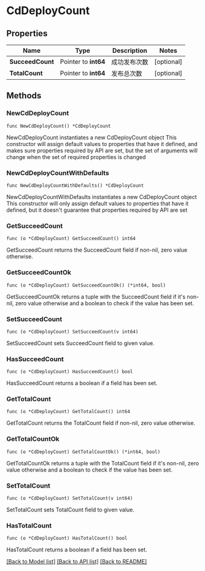 # CdDeployCount

## Properties

Name | Type | Description | Notes
------------ | ------------- | ------------- | -------------
**SucceedCount** | Pointer to **int64** | 成功发布次数 | [optional] 
**TotalCount** | Pointer to **int64** | 发布总次数 | [optional] 

## Methods

### NewCdDeployCount

`func NewCdDeployCount() *CdDeployCount`

NewCdDeployCount instantiates a new CdDeployCount object
This constructor will assign default values to properties that have it defined,
and makes sure properties required by API are set, but the set of arguments
will change when the set of required properties is changed

### NewCdDeployCountWithDefaults

`func NewCdDeployCountWithDefaults() *CdDeployCount`

NewCdDeployCountWithDefaults instantiates a new CdDeployCount object
This constructor will only assign default values to properties that have it defined,
but it doesn't guarantee that properties required by API are set

### GetSucceedCount

`func (o *CdDeployCount) GetSucceedCount() int64`

GetSucceedCount returns the SucceedCount field if non-nil, zero value otherwise.

### GetSucceedCountOk

`func (o *CdDeployCount) GetSucceedCountOk() (*int64, bool)`

GetSucceedCountOk returns a tuple with the SucceedCount field if it's non-nil, zero value otherwise
and a boolean to check if the value has been set.

### SetSucceedCount

`func (o *CdDeployCount) SetSucceedCount(v int64)`

SetSucceedCount sets SucceedCount field to given value.

### HasSucceedCount

`func (o *CdDeployCount) HasSucceedCount() bool`

HasSucceedCount returns a boolean if a field has been set.

### GetTotalCount

`func (o *CdDeployCount) GetTotalCount() int64`

GetTotalCount returns the TotalCount field if non-nil, zero value otherwise.

### GetTotalCountOk

`func (o *CdDeployCount) GetTotalCountOk() (*int64, bool)`

GetTotalCountOk returns a tuple with the TotalCount field if it's non-nil, zero value otherwise
and a boolean to check if the value has been set.

### SetTotalCount

`func (o *CdDeployCount) SetTotalCount(v int64)`

SetTotalCount sets TotalCount field to given value.

### HasTotalCount

`func (o *CdDeployCount) HasTotalCount() bool`

HasTotalCount returns a boolean if a field has been set.


[[Back to Model list]](../README.md#documentation-for-models) [[Back to API list]](../README.md#documentation-for-api-endpoints) [[Back to README]](../README.md)


